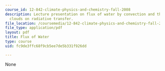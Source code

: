```yaml
---
course_id: 12-842-climate-physics-and-chemistry-fall-2008
description: Lecture presentation on flux of water by convection and the effects of
  clouds on radiative transfer.
file_location: /coursemedia/12-842-climate-physics-and-chemistry-fall-2008/fc9de3ffc68f9cb5ee7de5b331f926dd_part3_lec4.pdf
file_type: application/pdf
layout: pdf
title: Flux of Water
type: course
uid: fc9de3ffc68f9cb5ee7de5b331f926dd

---
```

None
